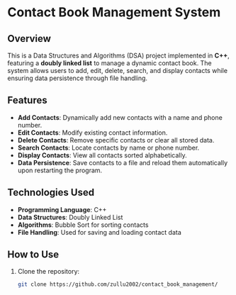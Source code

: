 # Contact Book Management System

## Overview
This is a Data Structures and Algorithms (DSA) project implemented in **C++**, featuring a **doubly linked list** to manage a dynamic contact book. The system allows users to add, edit, delete, search, and display contacts while ensuring data persistence through file handling.

## Features
- **Add Contacts**: Dynamically add new contacts with a name and phone number.
- **Edit Contacts**: Modify existing contact information.
- **Delete Contacts**: Remove specific contacts or clear all stored data.
- **Search Contacts**: Locate contacts by name or phone number.
- **Display Contacts**: View all contacts sorted alphabetically.
- **Data Persistence**: Save contacts to a file and reload them automatically upon restarting the program.

## Technologies Used
- **Programming Language**: C++
- **Data Structures**: Doubly Linked List
- **Algorithms**: Bubble Sort for sorting contacts
- **File Handling**: Used for saving and loading contact data

## How to Use
1. Clone the repository:
   ```bash
   git clone https://github.com/zullu2002/contact_book_management/
